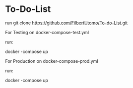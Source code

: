 # To-Do-List 

run git clone https://github.com/FilbertUtomo/To-do-List.git

For Testing
on docker-compose-test.yml

run:

docker -compose up

For Production
on docker-compose-prod.yml

run:

docker -compose up